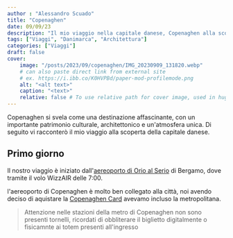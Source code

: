 ```yaml
---
author : "Alessandro Scuado"
title: "Copenaghen"
date: 09/09/23
description: "Il mio viaggio nella capitale danese, Copenaghen alla scoperta della sua storia e arichitettura"
tags: ["Viaggi", "Danimarca", "Architettura"]
categories: ["Viaggi"]
draft: false
cover:
    image: "/posts/2023/09/copenaghen/IMG_20230909_131820.webp"
    # can also paste direct link from external site
    # ex. https://i.ibb.co/K0HVPBd/paper-mod-profilemode.png
    alt: "<alt text>"
    caption: "<text>"
    relative: false # To use relative path for cover image, used in hugo Page-bundles
---
```


Copenaghen si svela come una destinazione affascinante, con un importante patrimonio culturale, architettonico e un'atmosfera unica. Di seguito vi racconterò il mio viaggio alla scoperta della capitale danese.


## Primo giorno
Il nostro viaggio è iniziato dall'[aereoporto di Orio al Serio](https://www.milanbergamoairport.it) di Bergamo, dove tramite il volo WizzAIR delle 7:00.

l'aereoporto di Copenaghen è molto ben collegato alla città, noi avendo deciso di aquistare la [Copenaghen Card](https://www.copenhagencard.com/) avevamo incluso la metropolitana.

> Attenzione nelle stazioni della metro di Copenaghen non sono presenti tornelli, ricordati di obbliterare il biglietto digitalmente o fisicamnte ai totem presenti all'ingresso
